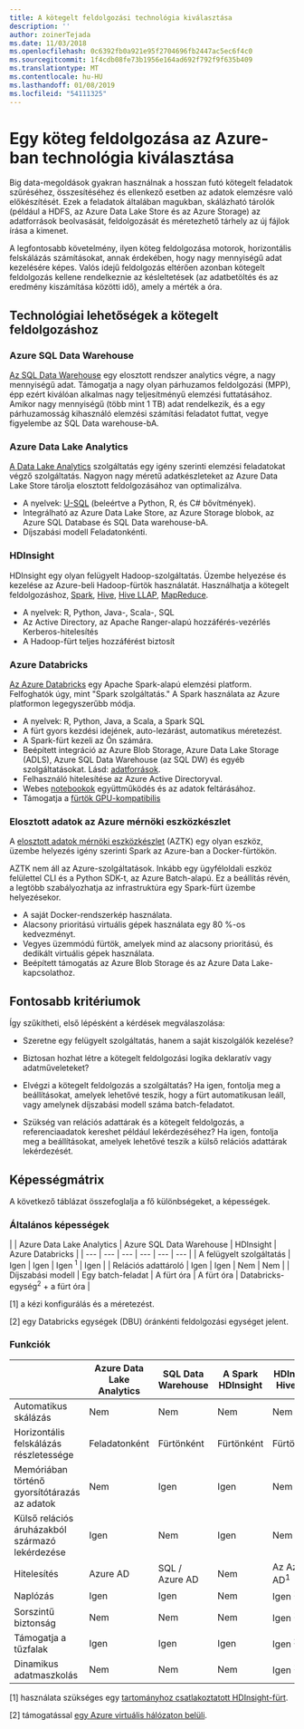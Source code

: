 ```yaml
---
title: A kötegelt feldolgozási technológia kiválasztása
description: ''
author: zoinerTejada
ms.date: 11/03/2018
ms.openlocfilehash: 0c6392fb0a921e95f2704696fb2447ac5ec6f4c0
ms.sourcegitcommit: 1f4cdb08fe73b1956e164ad692f792f9f635b409
ms.translationtype: MT
ms.contentlocale: hu-HU
ms.lasthandoff: 01/08/2019
ms.locfileid: "54111325"
---
```

# <a name="choosing-a-batch-processing-technology-in-azure"></a>Egy köteg feldolgozása az Azure-ban technológia kiválasztása

Big data-megoldások gyakran használnak a hosszan futó kötegelt feladatok szűréséhez, összesítéséhez és ellenkező esetben az adatok elemzésre való előkészítését. Ezek a feladatok általában magukban, skálázható tárolók (például a HDFS, az Azure Data Lake Store és az Azure Storage) az adatforrások beolvasását, feldolgozását és méretezhető tárhely az új fájlok írása a kimenet.

A legfontosabb követelmény, ilyen köteg feldolgozása motorok, horizontális felskálázás számításokat, annak érdekében, hogy nagy mennyiségű adat kezelésére képes. Valós idejű feldolgozás eltérően azonban kötegelt feldolgozás kellene rendelkeznie az késleltetések (az adatbetöltés és az eredmény kiszámítása közötti idő), amely a mérték a óra.

## <a name="technology-choices-for-batch-processing"></a>Technológiai lehetőségek a kötegelt feldolgozáshoz

### <a name="azure-sql-data-warehouse"></a>Azure SQL Data Warehouse

[Az SQL Data Warehouse](/azure/sql-data-warehouse/) egy elosztott rendszer analytics végre, a nagy mennyiségű adat. Támogatja a nagy olyan párhuzamos feldolgozási (MPP), épp ezért kiválóan alkalmas nagy teljesítményű elemzési futtatásához. Amikor nagy mennyiségű (több mint 1 TB) adat rendelkezik, és a egy párhuzamosság kihasználó elemzési számítási feladatot futtat, vegye figyelembe az SQL Data warehouse-bA.

### <a name="azure-data-lake-analytics"></a>Azure Data Lake Analytics

[A Data Lake Analytics](/azure/data-lake-analytics/data-lake-analytics-overview) szolgáltatás egy igény szerinti elemzési feladatokat végző szolgáltatás. Nagyon nagy méretű adatkészleteket az Azure Data Lake Store tárolja elosztott feldolgozásához van optimalizálva.

- A nyelvek: [U-SQL](/azure/data-lake-analytics/data-lake-analytics-u-sql-get-started) (beleértve a Python, R, és C# bővítmények).
- Integrálható az Azure Data Lake Store, az Azure Storage blobok, az Azure SQL Database és SQL Data warehouse-bA.
- Díjszabási modell Feladatonkénti.

### <a name="hdinsight"></a>HDInsight

HDInsight egy olyan felügyelt Hadoop-szolgáltatás. Üzembe helyezése és kezelése az Azure-beli Hadoop-fürtök használatát. Használhatja a kötegelt feldolgozáshoz, [Spark](/azure/hdinsight/spark/apache-spark-overview), [Hive](/azure/hdinsight/hadoop/hdinsight-use-hive), [Hive LLAP](/azure/hdinsight/interactive-query/apache-interactive-query-get-started), [MapReduce](/azure/hdinsight/hadoop/hdinsight-use-mapreduce).

- A nyelvek: R, Python, Java-, Scala-, SQL
- Az Active Directory, az Apache Ranger-alapú hozzáférés-vezérlés Kerberos-hitelesítés
- A Hadoop-fürt teljes hozzáférést biztosít

### <a name="azure-databricks"></a>Azure Databricks

[Az Azure Databricks](/azure/azure-databricks/) egy Apache Spark-alapú elemzési platform. Felfoghatók úgy, mint "Spark szolgáltatás." A Spark használata az Azure platformon legegyszerűbb módja.

- A nyelvek: R, Python, Java, a Scala, a Spark SQL
- A fürt gyors kezdési idejének, auto-lezárást, automatikus méretezést.
- A Spark-fürt kezeli az Ön számára.
- Beépített integráció az Azure Blob Storage, Azure Data Lake Storage (ADLS), Azure SQL Data Warehouse (az SQL DW) és egyéb szolgáltatásokat. Lásd: [adatforrások](https://docs.azuredatabricks.net/spark/latest/data-sources/index.html).
- Felhasználó hitelesítése az Azure Active Directoryval.
- Webes [notebookok](https://docs.azuredatabricks.net/user-guide/notebooks/index.html) együttműködés és az adatok feltárásához.
- Támogatja a [fürtök GPU-kompatibilis](https://docs.azuredatabricks.net/user-guide/clusters/gpu.html)

### <a name="azure-distributed-data-engineering-toolkit"></a>Elosztott adatok az Azure mérnöki eszközkészlet

A [elosztott adatok mérnöki eszközkészlet](https://github.com/azure/aztk) (AZTK) egy olyan eszköz, üzembe helyezés igény szerinti Spark az Azure-ban a Docker-fürtökön.

AZTK nem áll az Azure-szolgáltatások. Inkább egy ügyféloldali eszköz felülettel CLI és a Python SDK-t, az Azure Batch-alapú. Ez a beállítás révén, a legtöbb szabályozhatja az infrastruktúra egy Spark-fürt üzembe helyezésekor.

- A saját Docker-rendszerkép használata.
- Alacsony prioritású virtuális gépek használata egy 80 %-os kedvezményt.
- Vegyes üzemmódú fürtök, amelyek mind az alacsony prioritású, és dedikált virtuális gépek használata.
- Beépített támogatás az Azure Blob Storage és az Azure Data Lake-kapcsolathoz.

## <a name="key-selection-criteria"></a>Fontosabb kritériumok

Így szűkítheti, első lépésként a kérdések megválaszolása:

- Szeretne egy felügyelt szolgáltatás, hanem a saját kiszolgálók kezelése?

- Biztosan hozhat létre a kötegelt feldolgozási logika deklaratív vagy adatműveleteket?

- Elvégzi a kötegelt feldolgozás a szolgáltatás? Ha igen, fontolja meg a beállításokat, amelyek lehetővé teszik, hogy a fürt automatikusan leáll, vagy amelynek díjszabási modell száma batch-feladatot.

- Szükség van relációs adattárak és a kötegelt feldolgozás, a referenciaadatok kereshet például lekérdezéséhez? Ha igen, fontolja meg a beállításokat, amelyek lehetővé teszik a külső relációs adattárak lekérdezését.

## <a name="capability-matrix"></a>Képességmátrix

A következő táblázat összefoglalja a fő különbségeket, a képességek.

### <a name="general-capabilities"></a>Általános képességek

<!-- markdownlint-disable MD033 -->

| | Azure Data Lake Analytics | Azure SQL Data Warehouse | HDInsight | Azure Databricks |
| --- | --- | --- | --- | --- | --- |
| A felügyelt szolgáltatás | Igen | Igen | Igen <sup>1</sup> | Igen |
| Relációs adattároló | Igen | Igen | Nem | Nem |
| Díjszabási modell | Egy batch-feladat | A fürt óra | A fürt óra | Databricks-egység<sup>2</sup> + a fürt óra |

[1] a kézi konfigurálás és a méretezést.

[2] egy Databricks egységek (DBU) óránkénti feldolgozási egységet jelent.

### <a name="capabilities"></a>Funkciók

| | Azure Data Lake Analytics | SQL Data Warehouse | A Spark HDInsight | HDInsight Hive-val | HDInsight Hive LLAP-val | Azure Databricks |
| --- | --- | --- | --- | --- | --- | --- |
| Automatikus skálázás | Nem | Nem | Nem | Nem | Nem | Igen |
| Horizontális felskálázás részletessége  | Feladatonként | Fürtönként | Fürtönként | Fürtönként | Fürtönként | Fürtönként |
| Memóriában történő gyorsítótárazás az adatok | Nem | Igen | Igen | Nem | Igen | Igen |
| Külső relációs áruházakból származó lekérdezése | Igen | Nem | Igen | Nem | Nem | Igen |
| Hitelesítés  | Azure AD | SQL / Azure AD | Nem | Az Azure AD<sup>1</sup> | Az Azure AD<sup>1</sup> | Azure AD |
| Naplózás  | Igen | Igen | Nem | Igen <sup>1</sup> | Igen <sup>1</sup> | Igen |
| Sorszintű biztonság | Nem | Nem | Nem | Igen <sup>1</sup> | Igen <sup>1</sup> | Nem |
| Támogatja a tűzfalak | Igen | Igen | Igen | Igen <sup>2</sup> | Igen <sup>2</sup> | Nem |
| Dinamikus adatmaszkolás | Nem | Nem | Nem | Igen <sup>1</sup> | Igen <sup>1</sup> | Nem |

<!-- markdownlint-enable MD033 -->

[1] használata szükséges egy [tartományhoz csatlakoztatott HDInsight-fürt](/azure/hdinsight/domain-joined/apache-domain-joined-introduction).

[2] támogatással [egy Azure virtuális hálózaton belüli](/azure/hdinsight/hdinsight-extend-hadoop-virtual-network).
